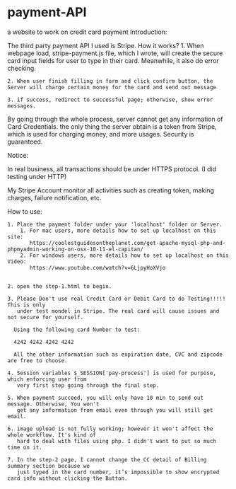 # payment-API
a website to work on credit card payment 
Introduction:

The third party payment API I used is Stripe. How it works?
    1. When webpage load, stripe-payment.js file, which I wrote, will create the secure card input fields for user to type in their card.
    Meanwhile, it also do error checking.
    
    2. When user finish filling in form and click confirm button, the Server will charge certain money for the card and send out message
    
    3. if success, redirect to successful page; otherwise, show error messages.
    
By going  through the whole process, server cannot get any information of Card Credentials. the
only thing the  server obtain is a token from Stripe, which is used for charging money, and more usages.
Security is guaranteed.

Notice:

In real business, all transactions should be under HTTPS protocol. (I did testing under HTTP)

My Stripe Account monitor all activities such as creating token, making charges, failure notification, etc.


How to use:

    1. Place the payment folder under your 'localhost' folder or Server.
        1. For mac users, more details how to set up localhost on this site: 
           https://coolestguidesontheplanet.com/get-apache-mysql-php-and-phpmyadmin-working-on-osx-10-11-el-capitan/
        2. For windows users, more details how to set up localhost on this Video:
           https://www.youtube.com/watch?v=6LjpyHoXVjo

    
    2. open the step-1.html to begin.
    
    3. Please Don't use real Credit Card or Debit Card to do Testing!!!!! This is only 
       under test mondel in Stripe. The real card will cause issues and not secure for yourself.
       
      Using the following card Number to test:

      4242 4242 4242 4242

      All the other information such as expiration date, CVC and zipcode are free to choose.
    
    4. Session variables $_SESSION['pay-process'] is used for purpose, which enforcing user from 
       very first step going through the final step.
       
    5. When payment succeed, you will only have 10 min to send out message. Otherwise, You won't 
       get any information from email even through you will still get email. 

    6. image upload is not fully working; however it won't affect the whole workflow. It's kind of
       hard to deal with files using php. I didn't want to put so much time on it.
    
    7. In the step-2 page, I cannot change the CC detail of Billing summary section because we 
       just typed in the card number, it’s impossible to show encrypted card info without clicking the Button.








